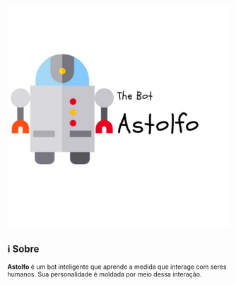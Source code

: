 <p align="center"><a href="image" target="_blank"><img width="600" src="https://github.com/Eduardojvr/Bot_inteligencia_artificial/blob/master/imagens/bot.png"></a></p>
<p align="center">
  
 ## ℹ️ Sobre
 
 __Astolfo__ é um bot inteligente que aprende a medida que interage com seres humanos. Sua personalidade é moldada por meio dessa interação.
